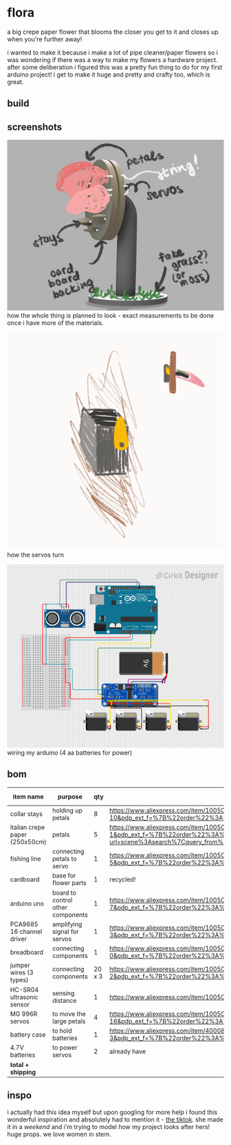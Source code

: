 # flora
a big crepe paper flower that blooms the closer you get to it and closes up when you're further away!

i wanted to make it because i make a lot of pipe cleaner/paper flowers so i was wondering if there was a way to make my flowers a hardware project. after some deliberation i figured this was a pretty fun thing to do for my first arduino project! i get to make it huge and pretty and crafty too, which is great.

## build

## screenshots
![diagram](https://github.com/mynameisashllee/flora/blob/main/journalassets/16jun/annotate.png?raw=true)
how the whole thing is planned to look - exact measurements to be done once i have more of the materials.

![diagram](https://github.com/mynameisashllee/flora/blob/main/journalassets/18may/servo.gif?raw=true)
how the servos turn

![diagram](https://github.com/mynameisashllee/flora/blob/main/journalassets/21may/circuit.png?raw=true)
wiring my arduino (4 aa batteries for power)


## bom
| **item name**                  	| **purpose**                       	| **qty** 	| **item source**                                                                                                                                                                                                                                                                                                                                                                                                                                                                                                                                                                                          	| **item price** 	| **total price** 	|
|--------------------------------	|-----------------------------------	|---------	|----------------------------------------------------------------------------------------------------------------------------------------------------------------------------------------------------------------------------------------------------------------------------------------------------------------------------------------------------------------------------------------------------------------------------------------------------------------------------------------------------------------------------------------------------------------------------------------------------------	|----------------	|-----------------	|
| collar stays                   	| holding up petals                 	| 8       	| https://www.aliexpress.com/item/1005004401992941.html?spm=a2g0o.productlist.main.11.30826253Y8fMK8&algo_pvid=17cedbbb-cd51-41a3-af04-8988b1dc5da8&algo_exp_id=17cedbbb-cd51-41a3-af04-8988b1dc5da8-10&pdp_ext_f=%7B%22order%22%3A%2272%22%2C%22eval%22%3A%221%22%7D&pdp_npi=4%40dis%21SGD%212.63%212.27%21%21%2114.31%2112.34%21%402140e03217501732037366861e2647%2112000029049290260%21sea%21SG%216174388697%21X&curPageLogUid=hGUtUXfd2Pv1&utparam-url=scene%3Asearch%7Cquery_from%3A                                                                                                                  	| 1.78           	| 1.78            	|
| italian crepe paper (250x50cm) 	| petals                            	| 5       	| https://www.aliexpress.com/item/1005007856841976.html?spm=a2g0o.productlist.main.2.6bf7b01c01rILP&algo_pvid=e041c0cb-98a8-406f-98ea-0d01c04282fb&algo_exp_id=e041c0cb-98a8-406f-98ea-0d01c04282fb-1&pdp_ext_f=%7B%22order%22%3A%223571%22%2C%22eval%22%3A%221%22%2C%22orig_sl_item_id%22%3A%221005007856841976%22%2C%22orig_item_id%22%3A%221005007181937898%22%7D&pdp_npi=4%40dis%21SGD%214.25%211.74%21%21%2123.12%219.48%21%40213bd97f17501716297785257e4c83%2112000042560398368%21sea%21SG%216174388697%21X&curPageLogUid=JiW6JyFo2UYH&utparam-url=scene%3Asearch%7Cquery_from%3A                    	| 1.54           	| 7.70            	|
| fishing line                   	| connecting petals to servo        	| 1       	| https://www.aliexpress.com/item/1005002121145052.html?spm=a2g0o.productlist.main.6.6afc29fdfYUtSk&algo_pvid=451af0d6-2be9-4019-9a89-746b0fd69589&algo_exp_id=451af0d6-2be9-4019-9a89-746b0fd69589-5&pdp_ext_f=%7B%22order%22%3A%222054%22%2C%22eval%22%3A%221%22%7D&pdp_npi=4%40dis%21SGD%211.09%211.09%21%21%215.91%215.91%21%40213bd97f17501718272926835e4c28%2112000018809307148%21sea%21SG%216174388697%21X&curPageLogUid=S6RXpnkBOR6O&utparam-url=scene%3Asearch%7Cquery_from%3A                                                                                                                    	| 0.80           	| 0.80            	|
| cardboard                      	| base for flower parts             	| 1       	| recycled!                                                                                                                                                                                                                                                                                                                                                                                                                                                                                                                                                                                                	| 0              	| 0               	|
| arduino uno                    	| board to control other components 	| 1       	| https://www.aliexpress.com/item/1005007335850929.html?spm=a2g0o.productlist.main.8.4b48ToMxToMx7n&aem_p4p_detail=2025061707524010654636896465380000597809&algo_pvid=727ac0b6-0039-4f23-946d-fb3cc4c6ec51&algo_exp_id=727ac0b6-0039-4f23-946d-fb3cc4c6ec51-7&pdp_ext_f=%7B%22order%22%3A%224764%22%2C%22eval%22%3A%221%22%7D&pdp_npi=4%40dis%21SGD%214.25%212.83%21%21%213.22%212.14%21%40213bd97f17501719608147827e4c28%2112000040315943283%21sea%21SG%216174388697%21X&curPageLogUid=KhGJdKdc6JDt&utparam-url=scene%3Asearch%7Cquery_from%3A&search_p4p_id=2025061707524010654636896465380000597809_2   	| 2.47           	| 2.47            	|
| PCA9685 16 channel driver      	| amplifying signal for servos      	| 1       	| https://www.aliexpress.com/item/1005005670283526.html?spm=a2g0o.productlist.main.4.5046filCfilCRS&aem_p4p_detail=202506170756054340387876238640000687355&algo_pvid=49084d53-4a96-4eb3-ad9a-4fd837452bc7&algo_exp_id=49084d53-4a96-4eb3-ad9a-4fd837452bc7-3&pdp_ext_f=%7B%22order%22%3A%22461%22%2C%22eval%22%3A%221%22%7D&pdp_npi=4%40dis%21SGD%213.66%213.21%21%21%212.77%212.43%21%402151e66217501721653051024e9921%2112000033959645907%21sea%21SG%216174388697%21X&curPageLogUid=vht045MSaZFw&utparam-url=scene%3Asearch%7Cquery_from%3A&search_p4p_id=202506170756054340387876238640000687355_1      	| 2.37           	| 2.37            	|
| breadboard                     	| connecting components             	| 1       	| https://www.aliexpress.com/item/1005007174397080.html?spm=a2g0o.productlist.main.1.bfd36225yQZwlo&algo_pvid=fdfd8daf-610b-4ccb-9195-5236f73f8257&algo_exp_id=fdfd8daf-610b-4ccb-9195-5236f73f8257-0&pdp_ext_f=%7B%22order%22%3A%221914%22%2C%22eval%22%3A%221%22%7D&pdp_npi=4%40dis%21SGD%214.82%211.59%21%21%2126.20%218.65%21%402140e03217501727130726531e2647%2112000039701559657%21sea%21SG%216174388697%21X&curPageLogUid=IQY36TG2wCAf&utparam-url=scene%3Asearch%7Cquery_from%3A                                                                                                                   	| 1.17           	| 1.17            	|
| jumper wires (3 types)         	| connecting components             	| 20 x 3  	| https://www.aliexpress.com/item/1005007072081464.html?spm=a2g0o.productlist.main.3.1d7253e8M3Xz8s&algo_pvid=144f8140-3171-492f-a331-78b45e50b498&algo_exp_id=144f8140-3171-492f-a331-78b45e50b498-2&pdp_ext_f=%7B%22order%22%3A%2211671%22%2C%22eval%22%3A%221%22%7D&pdp_npi=4%40dis%21SGD%213.69%211.22%21%21%2120.05%216.62%21%402140e03217501724827426368e2647%2112000039311521756%21sea%21SG%216174388697%21X&curPageLogUid=aQEKnKiB1N0W&utparam-url=scene%3Asearch%7Cquery_from%3A                                                                                                                  	| 2.45           	| 2.45            	|
| HC-SR04 ultrasonic sensor      	| sensing distance                  	| 1       	| https://www.aliexpress.com/item/1005007849944952.html?spm=a2g0o.cart.0.0.e31d38da853RkB&mp=1&pdp_npi=5%40dis%21USD%21USD%201.39%21USD%201.28%21%21USD%201.28%21%21%21%4021010c9a17501736076647754eee55%2112000042532579465%21ct%21SG%216174388697%21%211%210                                                                                                                                                                                                                                                                                                                                             	| 1.28           	| 1.28            	|
| MG 996R servos                 	| to move the large petals          	| 4       	| https://www.aliexpress.com/item/1005004551732414.html?spm=a2g0o.productlist.main.19.2edf6ce1wFXt4g&aem_p4p_detail=202506170810226253121630068920000713424&algo_pvid=4b7991d1-da57-493d-b3c6-f3a32415a634&algo_exp_id=4b7991d1-da57-493d-b3c6-f3a32415a634-16&pdp_ext_f=%7B%22order%22%3A%22142%22%2C%22eval%22%3A%221%22%7D&pdp_npi=4%40dis%21SGD%2113.96%218.38%21%21%2175.89%2145.53%21%402140e03217501730226356744e2647%2112000035874306643%21sea%21SG%216174388697%21X&curPageLogUid=vu9RKokPoVMX&utparam-url=scene%3Asearch%7Cquery_from%3A&search_p4p_id=202506170810226253121630068920000713424_6 	| 12.60          	| 12.60           	|
| battery case                   	| to hold batteries                 	| 1       	| https://www.aliexpress.com/item/4000859859685.html?spm=a2g0o.productlist.main.4.705833faDw1IBI&aem_p4p_detail=2025061708035212089624689942800000668105&algo_pvid=be5fef9d-0fbf-44b9-8714-6b4299536016&algo_exp_id=be5fef9d-0fbf-44b9-8714-6b4299536016-3&pdp_ext_f=%7B%22order%22%3A%221018%22%2C%22eval%22%3A%221%22%7D&pdp_npi=4%40dis%21SGD%211.19%210.60%21%21%210.90%210.45%21%402140e03217501726328066494e2647%2110000009684900416%21sea%21SG%216174388697%21X&curPageLogUid=hHQUgkcL97qq&utparam-url=scene%3Asearch%7Cquery_from%3A&search_p4p_id=2025061708035212089624689942800000668105_1      	| 0.98           	| 0.98            	|
| 4.7V batteries                   	| to power servos                   	| 2       	| already have                                                                                                                                                                                                                                                                                                                                                                                                                                                                                                                                                                                             	| 0              	| 0               	|
| **total + shipping**           	|                                   	|         	|                                                                                                                                                                                                                                                                                                                                                                                                                                                                                                                                                                                                          	|                	| **35.19**       	|

## inspo
i actually had this idea myself but upon googling for more help i found this wonderful inspiration and absolutely had to mention it - [the tiktok](https://www.tiktok.com/@ingawoods.waight/video/7220271294841998638?lang=en). she made it in a *weekend* and i'm trying to model how my project looks after hers! huge props. we love women in stem.